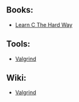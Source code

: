 ## Books:
  * [Learn C The Hard Way](http://c.learncodethehardway.org/)

## Tools:
  * [Valgrind](http://www.valgrind.org/)

## Wiki:
  * [Valgrind](http://zh.wikipedia.org/wiki/Valgrind)
